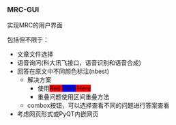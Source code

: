 ### MRC-GUI
实现MRC的用户界面

包括但不限于：  
+ 文章文件选择
+ 语音询问(科大讯飞接口，语音识别和语音合成)
+ 回答在原文中不同颜色标注(nbest)
    * 解决方案
        - 使用<span style="background: red">Red <span style="background: blue"> Here</span> Here </span>
        - 重叠问题使用区间重叠方法
    * combox按钮，可以选择查看不同的问题进行答案查看
+ 考虑网页形式或PyQT内嵌网页